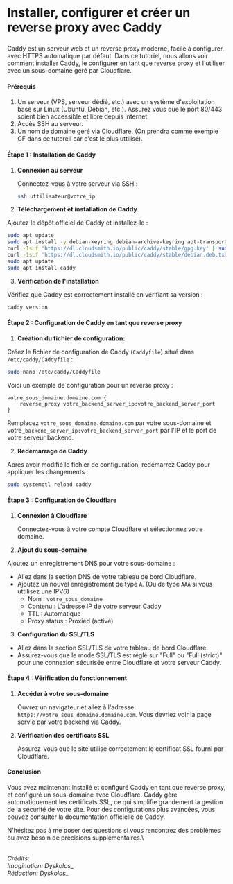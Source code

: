 # Installer, configurer et créer un reverse proxy avec Caddy

###

Caddy est un serveur web et un reverse proxy moderne, facile à configurer, avec HTTPS automatique par défaut. Dans ce tutoriel, nous allons voir comment installer Caddy, le configurer en tant que reverse proxy et l'utiliser avec un sous-domaine géré par Cloudflare.

#### Prérequis

1. Un serveur (VPS, serveur dédié, etc.) avec un système d'exploitation basé sur Linux (Ubuntu, Debian, etc.).  Assurez vous que le port 80/443 soient bien accessible et libre depuis internet.
2. Accès SSH au serveur.
3. Un nom de domaine géré via Cloudflare. (On prendra comme exemple CF dans ce tutoreil car c'est le plus uttilisé).

#### Étape 1 : Installation de Caddy

1.  **Connexion au serveur**

    Connectez-vous à votre serveur via SSH :

    ```sh
    ssh uttilisateur@votre_ip
    ```



2. **Téléchargement et installation de Caddy**

Ajoutez le dépôt officiel de Caddy et installez-le :

```sh
sudo apt update
sudo apt install -y debian-keyring debian-archive-keyring apt-transport-https
curl -1sLf 'https://dl.cloudsmith.io/public/caddy/stable/gpg.key' | sudo apt-key add -
curl -1sLf 'https://dl.cloudsmith.io/public/caddy/stable/debian.deb.txt' | sudo tee /etc/apt/sources.list.d/caddy-stable.list
sudo apt update
sudo apt install caddy
```



3. **Vérification de l'installation**

Vérifiez que Caddy est correctement installé en vérifiant sa version :

```sh
caddy version
```

#### Étape 2 : Configuration de Caddy en tant que reverse proxy

1. **Création du fichier de configuration:**

Créez le fichier de configuration de Caddy (`Caddyfile`) situé dans `/etc/caddy/Caddyfile` :

```sh
sudo nano /etc/caddy/Caddyfile
```



Voici un exemple de configuration pour un reverse proxy :

```plaintext
votre_sous_domaine.domaine.com {
    reverse_proxy votre_backend_server_ip:votre_backend_server_port
}
```



Remplacez `votre_sous_domaine.domaine.com` par votre sous-domaine et votre`_backend_server_ip:votre_backend_server_port` par l'IP et le port de votre serveur backend.

2. **Redémarrage de Caddy**

Après avoir modifié le fichier de configuration, redémarrez Caddy pour appliquer les changements :

```sh
sudo systemctl reload caddy
```

#### Étape 3 : Configuration de Cloudflare

1.  **Connexion à Cloudflare**

    Connectez-vous à votre compte Cloudflare et sélectionnez votre domaine.



2. **Ajout du sous-domaine**

Ajoutez un enregistrement DNS pour votre sous-domaine :

* Allez dans la section DNS de votre tableau de bord Cloudflare.
* Ajoutez un nouvel enregistrement de type `A`. (Ou de type `AAA` si vous uttilisez une IPV6)
  * Nom : `votre_sous_domaine`
  * Contenu : L'adresse IP de votre serveur Caddy
  * TTL : Automatique
  * Proxy status : Proxied (activé)

3. **Configuration du SSL/TLS**

* Allez dans la section SSL/TLS de votre tableau de bord Cloudflare.
* Assurez-vous que le mode SSL/TLS est réglé sur "Full" ou "Full (strict)" pour une connexion sécurisée entre Cloudflare et votre serveur Caddy.

#### Étape 4 : Vérification du fonctionnement

1.  **Accéder à votre sous-domaine**

    Ouvrez un navigateur et allez à l'adresse `https://votre_sous_domaine.domaine.com`. Vous devriez voir la page servie par votre backend via Caddy.
2.  **Vérification des certificats SSL**

    Assurez-vous que le site utilise correctement le certificat SSL fourni par Cloudflare.

#### Conclusion

Vous avez maintenant installé et configuré Caddy en tant que reverse proxy, et configuré un sous-domaine avec Cloudflare. Caddy gère automatiquement les certificats SSL, ce qui simplifie grandement la gestion de la sécurité de votre site. Pour des configurations plus avancées, vous pouvez consulter la documentation officielle de Caddy.

N'hésitez pas à me poser des questions si vous rencontrez des problèmes ou avez besoin de précisions supplémentaires.\






\
_Crédits:_\
_Imagination: Dyskolos\__\
_Rédaction: Dyskolos\__
